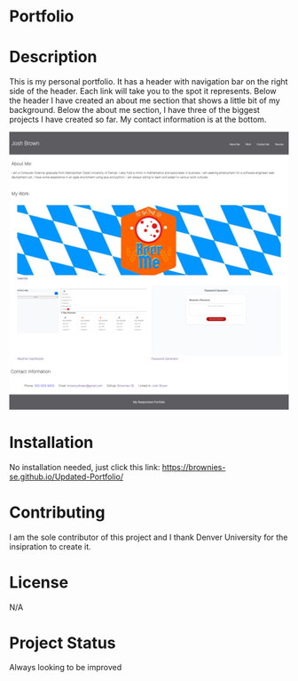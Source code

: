 # Portfolio

# Description

This is my personal portfolio. It has a header with navigation bar on the right side of the header. Each link will take you to the spot it represents. Below the header I have created an about me section that shows a little bit of my background. Below the about me section, I have three of the biggest projects I have created so far. My contact information is at the bottom.

![Image of first website](https://github.com/Brownies-SE/Updated-Portfolio/blob/main/assets/img/capture.png)

# Installation

No installation needed, just click this link: https://brownies-se.github.io/Updated-Portfolio/

# Contributing

I am the sole contributor of this project and I thank Denver University for the insipration to create it.

# License

N/A

# Project Status

Always looking to be improved
